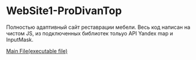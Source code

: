 # WebSite1-ProDivanTop
Полностью адаптивный сайт реставрации мебели.
Весь код написан на чистом JS, из подключенных библиотек тольуо API Yandex map и InputMask.

[Main File(executable file)]([#)
